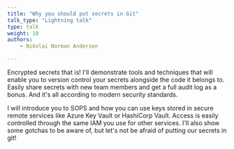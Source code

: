 ```yaml
---
title: "Why you should put secrets in Git"
talk_type: "Lightning talk"
type: talk
weight: 10
authors:
    - Nikolai Norman Andersen

---
```

Encrypted secrets that is! I'll demonstrate tools and techniques that will enable you to version control your secrets alongside the code it belongs to. Easily share secrets with new team members and get a full audit log as a bonus. And it's all according to modern security standards.

I will introduce you to SOPS and how you can use keys stored in secure remote services like Azure Key Vault or HashiCorp Vault. Access is easily controlled through the same IAM you use for other services. I'll also show some gotchas to be aware of, but let's not be afraid of putting our secrets in git!
